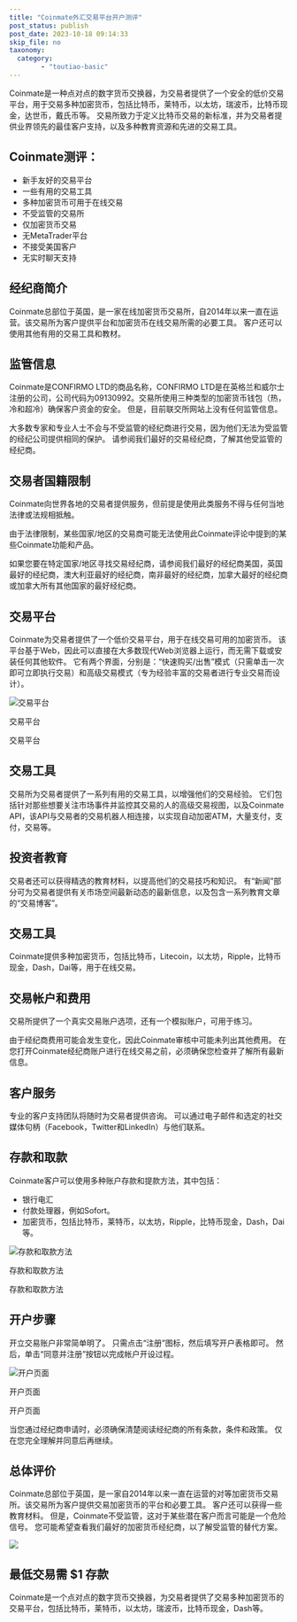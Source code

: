 ```yaml
---
title: "Coinmate外汇交易平台开户测评"
post_status: publish
post_date: 2023-10-18 09:14:33
skip_file: no
taxonomy:
  category:
        - "toutiao-basic"
---
```


Coinmate是一种点对点的数字货币交换器，为交易者提供了一个安全的低价交易平台，用于交易多种加密货币，包括比特币，莱特币，以太坊，瑞波币，比特币现金，达世币，戴氏币等。 交易所致力于定义比特币交易的新标准，并为交易者提供业界领先的最佳客户支持，以及多种教育资源和先进的交易工具。

## Coinmate测评：

- 新手友好的交易平台
- 一些有用的交易工具
- 多种加密货币可用于在线交易
- 不受监管的交易所
- 仅加密货币交易
- 无MetaTrader平台
- 不接受美国客户
- 无实时聊天支持

## 经纪商简介

Coinmate总部位于英国，是一家在线加密货币交易所，自2014年以来一直在运营。该交易所为客户提供平台和加密货币在线交易所需的必要工具。 客户还可以使用其他有用的交易工具和教材。

## 监管信息

Coinmate是CONFIRMO LTD的商品名称，CONFIRMO LTD是在英格兰和威尔士注册的公司，公司代码为09130992。交易所使用三种类型的加密货币钱包（热，冷和超冷）确保客户资金的安全。 但是，目前联交所网站上没有任何监管信息。

大多数专家和专业人士不会与不受监管的经纪商进行交易，因为他们无法为受监管的经纪公司提供相同的保护。 请参阅我们最好的交易经纪商，了解其他受监管的经纪商。

## 交易者国籍限制

Coinmate向世界各地的交易者提供服务，但前提是使用此类服务​​不得与任何当地法律或法规相抵触。

由于法律限制，某些国家/地区的交易商可能无法使用此Coinmate评论中提到的某些Coinmate功能和产品。

如果您要在特定国家/地区寻找交易经纪商，请参阅我们最好的经纪商美国，英国最好的经纪商，澳大利亚最好的经纪商，南非最好的经纪商，加拿大最好的经纪商或加拿大所有其他国家的最好经纪商。

## 交易平台

Coinmate为交易者提供了一个低价交易平台，用于在线交易可用的加密货币。 该平台基于Web，因此可以直接在大多数现代Web浏览器上运行，而无需下载或安装任何其他软件。 它有两个界面，分别是：“快速购买/出售”模式（只需单击一次即可立即执行交易）和高级交易模式（专为经验丰富的交易者进行专业交易而设计）。

![交易平台](https://cdn.fendou.la/funstoutiao/2020/11/Coinmate-Review-Trading-Platform-.jpg "交易平台")

交易平台

交易平台

## 交易工具

交易所为交易者提供了一系列有用的交易工具，以增强他们的交易经验。 它们包括针对那些想要关注市场事件并监控其交易的人的高级交易视图，以及Coinmate API，该API与交易者的交易机器人相连接，以实现自动加密ATM，大量支付，支付，交易等。

## 投资者教育

交易者还可以获得精选的教育材料，以提高他们的交易技巧和知识。 有“新闻”部分可为交易者提供有关市场空间最新动态的最新信息，以及包含一系列教育文章的“交易博客”。

## 交易工具

Coinmate提供多种加密货币，包括比特币，Litecoin，以太坊，Ripple，比特币现金，Dash，Dai等，用于在线交易。

## 交易帐户和费用

交易所提供了一个真实交易账户选项，还有一个模拟账户，可用于练习。

由于经纪商费用可能会发生变化，因此Coinmate审核中可能未列出其他费用。 在您打开Coinmate经纪商账户进行在线交易之前，必须确保您检查并了解所有最新信息。

## 客户服务

专业的客户支持团队将随时为交易者提供咨询。 可以通过电子邮件和选定的社交媒体句柄（Facebook，Twitter和LinkedIn）与他们联系。

## 存款和取款

Coinmate客户可以使用多种账户存款和提款方法，其中包括：

- 银行电汇
- 付款处理器，例如Sofort。
- 加密货币，包括比特币，莱特币，以太坊，Ripple，比特币现金，Dash，Dai等。

![存款和取款方法](https://cdn.fendou.la/funstoutiao/2020/11/Coinmate-Review-Deposit-And-Withdrawal-Methods-1024x442.jpg "存款和取款方法")

存款和取款方法

存款和取款方法

## 开户步骤

开立交易账户非常简单明了。 只需点击“注册”图标，然后填写开户表格即可。 然后，单击“同意并注册”按钮以完成帐户开设过程。

![开户页面](https://cdn.fendou.la/funstoutiao/2020/11/Coinmate-Review-Account-Opening-Page.jpg "开户页面")

开户页面

开户页面

当您通过经纪商申请时，必须确保清楚阅读经纪商的所有条款，条件和政策。 仅在您完全理解并同意后再继续。

## 总体评价

Coinmate总部位于英国，是一家自2014年以来一直在运营的对等加密货币交易所。该交易所为客户提供交易加密货币的平台和必要工具。 客户还可以获得一些教育材料。 但是，Coinmate不受监管，这对于某些潜在客户而言可能是一个危险信号。 您可能希望查看我们最好的加密货币经纪商，以了解受监管的替代方案。

![](https://cdn.fendou.la/funstoutiao/2020/11/Coinmate-Logo.png)

## 最低交易需 **$1** 存款

Coinmate是一个点对点的数字货币交换器，为交易者提供了交易多种加密货币的交易平台，包括比特币，莱特币，以太坊，瑞波币，比特币现金，Dash等。
